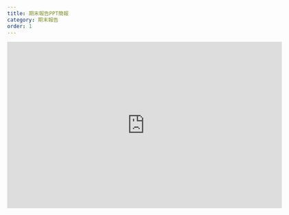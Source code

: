 ```yaml
---
title: 期末報告PPT簡報
category: 期末報告
order: 1
---
```

<iframe src="https://docs.google.com/presentation/d/e/2PACX-1vQlA6pL8D5NKXhZfH4eBBLw8Zqs2Mxo2PgUiGYBJoufgbb3VJ13-1ohO6mMf_TyFg/embed?start=true&loop=true&delayms=3000" frameborder="0" width="640" height="389" allowfullscreen="true" mozallowfullscreen="true" webkitallowfullscreen="true"></iframe>